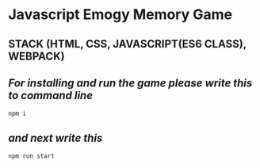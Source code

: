 # Javascript Emogy Memory Game
## **STACK** (**HTML, CSS, JAVASCRIPT(ES6 CLASS), WEBPACK**)
## *For installing and run the game please write this to command line*
```npm i```
## *and next write this*
```npm run start```

